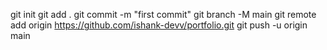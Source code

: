 git init
git add .
git commit -m "first commit"
git branch -M main
git remote add origin https://github.com/ishank-devv/portfolio.git
git push -u origin main
